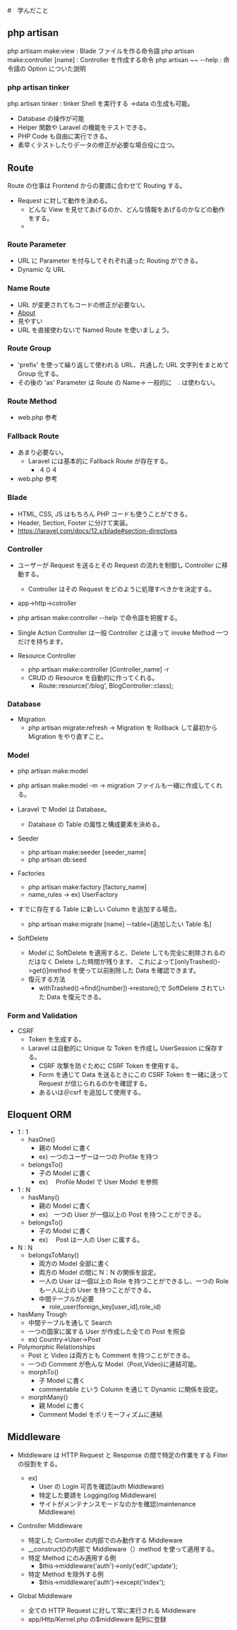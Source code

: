 #　学んだこと

## php artisan

php artisam make:view : Blade ファイルを作る命令語
php artisan make:controller [name] : Controller を作成する命令
php artisan ~~ --help : 命令語の Option についた説明

### php artisan tinker

php artisan tinker : tinker Shell を実行する
→data の生成も可能。

-   Database の操作が可能
-   Helper 関数や Laravel の機能をテストできる。
-   PHP Code も自由に実行できる。
-   素早くテストしたりデータの修正が必要な場合役に立つ。

## Route

Route の仕事は Frontend からの要請に合わせて Routing する。

-   Request に対して動作を決める。
    -   どんな View を見せてあげるのか、どんな情報をあげるのかなどの動作をする。
    -

### Route Parameter

-   URL に Parameter を付与してそれぞれ違った Routing ができる。
-   Dynamic な URL

### Name Route

-   URL が変更されてもコードの修正が必要ない。
-   <a href="{{ route('about') }}">About</a>
-   見やすい
-   URL を直接使わないで Named Route を使いましょう。

### Route Group

-   'prefix' を使って繰り返して使われる URL、共通した URL 文字列をまとめて Group 化する。
-   その後の 'as' Parameter は Route の Name→ 一般的に　. は使わない。

### Route Method

-   web.php 参考

### Fallback Route

-   あまり必要ない。
    -   Laravel には基本的に Fallback Route が存在する。
        -   ４０４
-   web.php 参考

### Blade

-   HTML, CSS, JS はもちろん PHP コードも使うことができる。
-   Header, Section, Footer に分けて実装。
-   https://laravel.com/docs/12.x/blade#section-directives

### Controller

-   ユーザーが Request を送るとその Request の流れを制御し Controller に移動する。
    -   Controller はその Request をどのように処理すべきかを決定する。
-   app->http->cotroller
-   php artisan make:controller --help で命令語を把握する。
-   Single Action Controller は一般 Controller とは違って invoke Method 一つだけを持ちます。

-   Resource Controller
    -   php artisan make:controller [Controller_name] -r
    -   CRUD の Resource を自動的に作ってくれる。
        -   Route::resource('/blog', BlogController::class);

### Database

-   Migration
    -   php artisan migrate:refresh -> Migration を Rollback して最初から Migration をやり直すこと。

### Model

-   php artisan make:model
-   php artisan make:model -m -> migration ファイルも一緒に作成してくれる。

-   Laravel で Model は Database。
    -   Database の Table の属性と構成要素を決める。
-   Seeder
    -   php artisan make:seeder [seeder_name]
    -   php artisan db:seed
-   Factories
    -   php artisan make:factory [factory_name]
    -   name_rules -> ex) UserFactory
-   すでに存在する Table に新しい Column を追加する場合。

    -   php artisan make:migrate [name] --table=[追加したい Table 名]

-   SoftDelete
    -   Model に SoftDelete を適用すると、Delete しても完全に削除されるのだはなく Delete した時間が残ります、
        これによって[onlyTrashed()->get()]method を使って以前削除した Data を確認できます。
    -   復元する方法
        -   withTrashed()->find([number])->restore();で SoftDelete されていた Data を復元できる。

### Form and Validation

-   CSRF
    -   Token を生成する。
    -   Laravel は自動的に Unique な Token を作成し UserSession に保存する。
        -   CSRF 攻撃を防ぐために CSRF Token を使用する。
        -   Form を通じて Data を送るときにこの CSRF Token を一緒に送って Request が信じられるのかを確認する。
        -   <input type="hidden" name="__token" value="{{ csrf_token() }}">あるいは＠csrf を追加して使用する。

## Eloquent ORM

-   1 : 1
    -   hasOne()
        -   親の Model に書く
        -   ex) 一つのユーザーは一つの Profile を持つ
    -   belongsTo()
        -   子の Model に書く
        -   ex)　 Profile Model で User Model を参照
-   1 : N
    -   hasMany()
        -   親の Model に書く
        -   ex)　一つの User が一個以上の Post を持つことができる。
    -   belongsTo()
        -   子の Model に書く
        -   ex)　 Post は一人の User に属する。
-   N : N
    -   belongsToMany()
        -   両方の Model 全部に書く
        -   両方の Model の間に N：N の関係を設定。
        -   一人の User は一個以上の Role を持つことができるし、一つの Role も一人以上の User を持つことができる。
        -   中間テーブルが必要
            -   role_user(foreign_key[user_id],role_id)
-   hasMany Trough
    -   中間テーブルを通して Search
    -   一つの国家に属する User が作成した全ての Post を照会
    -   ex) Country->User->Post
-   Polymorphic Relationships
    -   Post と Video は両方とも Comment を持つことができる。
    -   一つの Comment が色んな Model（Post,Video)に連結可能。
    -   morphTo()
        -   子 Model に書く
        -   commentable という Column を通じて Dynamic に関係を設定。
    -   morphMany()
        -   親 Model に書く
        -   Comment Model をポリモーフィズムに連結

## Middleware

-   Middleware は HTTP Request と Response の間で特定の作業をする Filter の役割をする。

    -   ex)
        -   User の Login 可否を確認(auth Middleware)
        -   特定した要請を Logging(log Middleware)
        -   サイトがメンテナンスモードなのかを確認(maintenance Middleware)

-   Controller Middleware
    -   特定した Controller の内部でのみ動作する Middleware
    -   \_\_construct()の内部で Middleware（）method を使って適用する。
    -   特定 Method にのみ適用する例
        -   $this->middleware('auth')->only('edit','update');
    -   特定 Method を除外する例
        -   $this->middleware('auth')->except('index');
-   Global Middleware
    -   全ての HTTP Request に対して常に実行される Middleware
    -   app/Http/Kernel.php の$middleware 配列に登録
